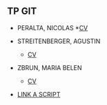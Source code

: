 ## TP GIT

* PERALTA, NICOLAS
	*[CV](https://github.com/Streitenberger20/TP1-GIT/blob/NicoPeralta/CV-NicolasPeralta.md)

* STREITENBERGER, AGUSTIN
	* [CV](https://github.com/Streitenberger20/TP1-GIT/blob/AgustinStreitenberger/CV%20agustin_streitenberger.md)


* ZBRUN, MARIA BELEN
	* [CV](https://github.com/Streitenberger20/TP1-GIT/blob/mariabelen_zbrun/mariabelen_zbrun.md)


* [LINK A SCRIPT](https://github.com/Streitenberger20/TP1-GIT/blob/feature_prueba/script.js)

